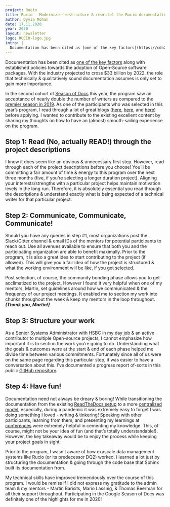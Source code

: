 ```yaml
---
project: Rucio
title: Rucio – Modernize (restructure & rewrite) the Rucio documentation
author: Dyvia Mohan
date: 17.11.2020
year: 2020
layout: newsletter
logo: RUCIO-logo.jpg
intro: |
  Documentation has been cited as [one of the key factors](https://cdn2.hubspot.net/hubfs/4008838/Resources/The-2019-Tidelift-managed-open-source-survey-results.pdf) along with established policies towards the adoption of Open-Source software packages. With the industry [projected to cross](https://www.cbinsights.com/research/report/future-open-source/) $33 billion by 2022, the role that technically & qualitatively sound documentation assumes is only set to gain more importance.
---
```


Documentation has been cited as [one of the key factors](https://cdn2.hubspot.net/hubfs/4008838/Resources/The-2019-Tidelift-managed-open-source-survey-results.pdf) along with established policies towards the adoption of Open-Source software packages. With the industry projected to cross $33 billion by 2022, the role that technically & qualitatively sound documentation assumes is only set to gain more importance.
  
In the second cohort of [Season of Docs](https://developers.google.com/season-of-docs/docs/participants) this year, the program saw an acceptance of nearly double the number of writers as compared to the [premier season in 2019](https://developers.google.com/season-of-docs/docs/2019/participants). As one of the participants who was selected in this year’s program, I read through a lot of great blogs ([here](https://www.freecodecamp.org/news/cracking-google-season-of-docs-2020/), [here](https://knoll-alex.github.io/pages/GSoD2019.html), and [here](https://www.kharekartik.dev/2019/12/14/experience-in-gsod-2019/)) before applying. I wanted to contribute to the existing excellent content by sharing my thoughts on how to have an (almost) smooth-sailing experience on the program.

## Step 1: Read (No, actually READ!) through the project descriptions

I know it does seem like an obvious & unnecessary first step. However, read through each of the project descriptions before you choose! You’ll be committing a fair amount of time & energy to this program over the next three months (five, if you’re selecting a longer duration project). Aligning your interests/strengths with a particular project helps maintain motivation levels in the long run. Therefore, it is absolutely essential you read through the descriptions & understand exactly what is being expected of a technical writer for that particular project.

## Step 2: Communicate, Communicate, Communicate!

Should you have any queries in step #1, most organizations post the Slack/Gitter channel & email IDs of the mentors for potential participants to reach out. Use all avenues available to ensure that both you and the participating organization are able to benefit maximally. Prior to the program, it is also a great idea to start contributing to the project (if allowed). This will give you a fair idea of how the project is structured & what the working environment will be like, if you get selected. 

Post selection, of course, the community bonding phase allows you to get acclimatized to the project. However I found it very helpful when one of my mentors, Martin, set guidelines around how we communicated & the frequency of our project meetings. It enabled me to section my work into chunks throughout the week & keep my mentors in the loop throughout. ***(Thank you, Martin!)***

## Step 3: Structure your work

As a Senior Systems Administrator with HSBC in my day job & an active contributor to multiple Open-source projects, I cannot emphasize how important it is to section the work you’re going to do. Understanding what the goals & outcomes were at the start & end of each phase helped me divide time between various commitments. Fortunately since all of us were on the same page regarding this particular step, it was easier to have a conversation about this. I’ve documented a progress report of-sorts in this public [GitHub repository](https://github.com/divya-mohan0209/Google-Season-of-Docs-2020).

## Step 4: Have fun!

Documentation need not always be dreary & boring! While transitioning the documentation from the existing [ReadTheDocs setup](https://rucio.readthedocs.io/) to a more [centralized model](http://rucio.cern.ch/documentation/), especially, during a pandemic it was extremely easy to forget I was doing something I loved - writing & tinkering! Speaking with other participants, learning from them, and presenting my learnings at [conferences](https://github.com/divya-mohan0209/talks) were extremely helpful in cementing my knowledge. This, of course, might not be your idea of fun (and that’s totally understandable!). However, the key takeaway would be to enjoy the process while keeping your project goals in sight. 

Prior to the program, I wasn’t aware of how exascale data management systems like Rucio (or its predecessor DQ2) worked. I learned a lot just by structuring the documentation & going through the code base that Sphinx built its documentation from. 

My technical skills have improved tremendously over the course of this program. I would be remiss if I did not express my gratitude to the admin team & my mentors - Martin Barisits, Mario Lassnig, & Thomas Beerman for all their support throughout. Participating in the Google Season of Docs was definitely one of the highlights for me in 2020!
